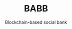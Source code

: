---
layout: "case-study"
case_study: true
menu: "footer_customers"
order: 100
title: "BABB"
subtitle: "Blockchain-based social bank"
cover_image: "babb.jpg"
industries: ["Finance", "Services"]
summary: "Core banking infrastructure and full-stack banking application on a private blockchain using smart contracts."
link: 
  url: "https://getbabb.com/"

delivery: 
  title: "The solution stores customer data within smart contracts on the blockchain and connects customers and banking service providers on a shared network, where the permissions for who can access or use that data is entirely controlled directly by the customer."
  content: |-
    BABB is a multi-sided platform built to provide banking and other financial services to individuals and small businesses. It is a unique opportunity to bring financial inclusion and social cohesion to the widest possible audience, connecting the Beneficiary and the Sender without resorting to unnecessary middlemen or middle-layers of technologies.

testimonial:
  - quote: "Applied Blockchain has experience in all levels of development – the blockchain core, the server level, the interface to the web, the interface to mobile – so they look at the end-to-end process to minimise costs, maximise performance and improve scalability."
    author: "Guido Branca"
    position: "Former CEO, BABB"
    image: "guido-branca"
---